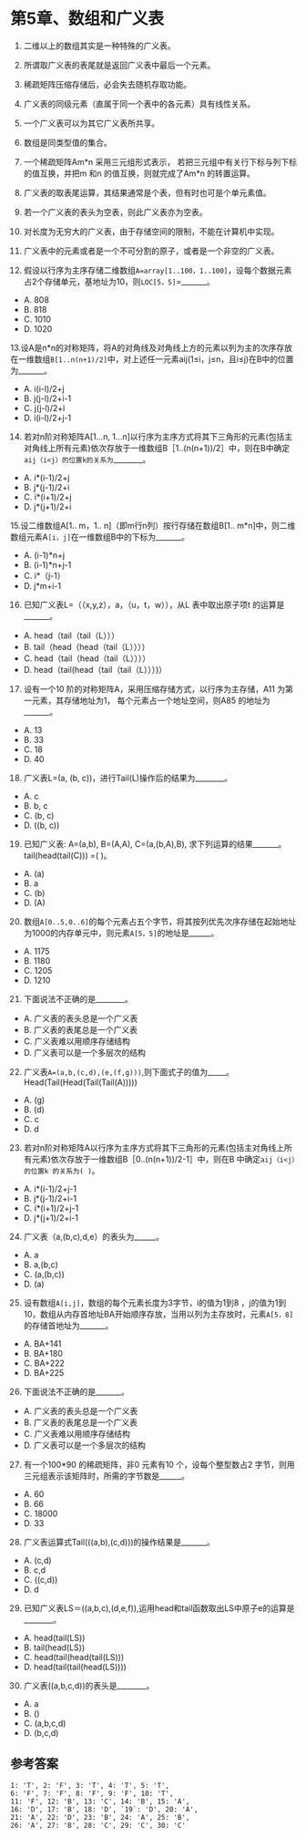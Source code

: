 # 第5章、数组和广义表

1. 二维以上的数组其实是一种特殊的广义表。

2. 所谓取广义表的表尾就是返回广义表中最后一个元素。

3. 稀疏矩阵压缩存储后，必会失去随机存取功能。

4. 广义表的同级元素（直属于同一个表中的各元素）具有线性关系。

5. 一个广义表可以为其它广义表所共享。

6. 数组是同类型值的集合。

7. 一个稀疏矩阵Am\*n 采用三元组形式表示， 若把三元组中有关行下标与列下标的值互换，并把m 和n 的值互换，则就完成了Am\*n 的转置运算。

8. 广义表的取表尾运算，其结果通常是个表，但有时也可是个单元素值。

9. 若一个广义表的表头为空表，则此广义表亦为空表。

10. 对长度为无穷大的广义表，由于存储空间的限制，不能在计算机中实现。

11. 广义表中的元素或者是一个不可分割的原子，或者是一个非空的广义表。

12. 假设以行序为主序存储二维数组`A=array[1..100，1..100]`，设每个数据元素占2个存储单元，基地址为10，则`LOC[5，5]`=_______。

- A. 808
- B. 818
- C. 1010
- D. 1020

13.设A是n*n的对称矩阵，将A的对角线及对角线上方的元素以列为主的次序存放在一维数组`B[1..n(n+1)/2]`中，对上述任一元素aij(1≤i，j≤n，且i≤j)在B中的位置为_______。

- A. i(i-l)/2+j
- B. j(j-l)/2+i-1
- C. j(j-l)/2+i
- D. i(i-l)/2+j-1 

14. 若对n阶对称矩阵A[1...n, 1...n]以行序为主序方式将其下三角形的元素(包括主对角线上所有元素)依次存放于一维数组B［1..(n(n+1))/2］中，则在B中确定`aij（i<j）的位置k的关系为`________。

- A. i*(i-1)/2+j
- B. j*(j-1)/2+i
- C. i*(i+1)/2+j
- D. j*(j+1)/2+i

15.设二维数组A[1.. m，1.. n]（即m行n列）按行存储在数组B[1.. m*n]中，则二维数组元素A`[i，j]`在一维数组B中的下标为_______。

- A. (i-1)*n+j
- B. (i-1)*n+j-1
- C. i*（j-1）
- D. j*m+i-1 

16. 已知广义表L=（（x,y,z），a，（u，t，w）），从L 表中取出原子项t 的运算是_______。
- A. head（tail（tail（L）））
- B. tail（head（head（tail（L））））
- C. head（tail（head（tail（L））））
- D. head（tail(head（tail（tail（L）））)）

17. 设有一个10 阶的对称矩阵A，采用压缩存储方式，以行序为主存储，A11 为第一元素，其存储地址为1，
每个元素占一个地址空间，则A85 的地址为_______。

- A. 13
- B. 33
- C. 18
- D. 40

18. 广义表L=(a, (b, c))，进行Tail(L)操作后的结果为________。

- A. c
- B. b, c
- C. (b, c)
- D. ((b, c))

19. 已知广义表: A=(a,b), B=(A,A), C=(a,(b,A),B), 求下列运算的结果_______。
 tail(head(tail(C))) =(    )。

- A. (a)
- B. a
- C. (b)
- D. (A)

20. 数组`A[0..5,0..6]`的每个元素占五个字节，将其按列优先次序存储在起始地址为1000的内存单元中，则元素`A[5，5]`的地址是______。

- A. 1175
- B. 1180
- C. 1205
- D. 1210

21. 下面说法不正确的是________。

- A. 广义表的表头总是一个广义表
- B. 广义表的表尾总是一个广义表
- C. 广义表难以用顺序存储结构
- D. 广义表可以是一个多层次的结构

22. 广义表`A=(a,b,(c,d),(e,(f,g)))`,则下面式子的值为_____。
Head(Tail(Head(Tail(Tail(A)))))

- A. (g)
- B. (d)
- C. c
- D. d

23. 若对n阶对称矩阵A以行序为主序方式将其下三角形的元素(包括主对角线上所有元素)依次存放于一维数组B［0..(n(n+1))/2-1］中，则在B 中确定`aij（i<j）的位置k 的关系为( )`。

- A. i*(i-1)/2+j-1
- B. j*(j-1)/2+i-1
- C. i*(i+1)/2+j-1
- D. j*(j+1)/2+i-1

24. 广义表（a,(b,c),d,e）的表头为______。

- A. a
- B. a,(b,c)
- C. (a,(b,c))
- D. (a)

25. 设有数组`A[i,j]`，数组的每个元素长度为3字节，i的值为1到8 ，j的值为1到10，数组从内存首地址BA开始顺序存放，当用以列为主存放时，元素`A[5，8]`的存储首地址为_______。

- A. BA+141
- B. BA+180
- C. BA+222
- D. BA+225

26. 下面说法不正确的是_______。

- A. 广义表的表头总是一个广义表
- B. 广义表的表尾总是一个广义表
- C. 广义表难以用顺序存储结构
- D. 广义表可以是一个多层次的结构

27. 有一个100*90 的稀疏矩阵，非0 元素有10 个，设每个整型数占2 字节，则用三元组表示该矩阵时，所需的字节数是______。

- A. 60
- B. 66
- C. 18000
- D. 33

28. 广义表运算式Tail(((a,b),(c,d)))的操作结果是_______。

- A. (c,d)
- B. c,d
- C. ((c,d))
- D. d

29. 已知广义表LS＝((a,b,c),(d,e,f)),运用head和tail函数取出LS中原子e的运算是________。

- A. head(tail(LS))
- B. tail(head(LS))
- C. head(tail(head(tail(LS)))
- D. head(tail(tail(head(LS))))

30. 广义表((a,b,c,d))的表头是________。

- A. a
- B. ()
- C. (a,b,c,d)
- D. (b,c,d)

## 参考答案

```
1: 'T', 2: 'F', 3: 'T', 4: 'T', 5: 'T',
6: 'F', 7: 'F', 8: 'F', 9: 'F', 10: 'T', 
11: 'F', 12: 'B', 13: 'C', 14: 'B', 15: 'A',
16: 'D', 17: 'B', 18: 'D', `19`: 'D', 20: 'A',
21: 'A', 22: 'D', 23: 'B', 24: 'A', 25: 'B',
26: 'A', 27: 'B', 28: 'C', 29: 'C', 30: 'C'
```